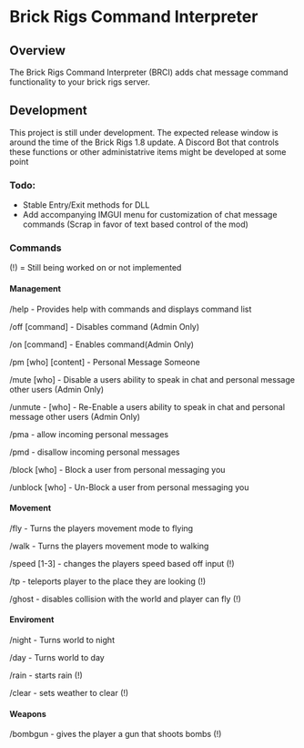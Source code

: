 # Brick Rigs Command Interpreter

## Overview

The Brick Rigs Command Interpreter (BRCI) adds chat message command functionality to your brick rigs server.

## Development

This project is still under development. The expected release window is around the time of the Brick Rigs 1.8 update.
A Discord Bot that controls these functions or other administatrive items might be developed at some point

### Todo:

 - Stable Entry/Exit methods for DLL
 - Add accompanying IMGUI menu for customization of chat message commands (Scrap in favor of text based control of the mod)

### Commands

(!) = Still being worked on or not implemented

#### Management

/help - Provides help with commands and displays command list

/off [command] - Disables command (Admin Only)

/on [command] - Enables command(Admin Only)

/pm [who] [content] - Personal Message Someone

/mute [who] - Disable a users ability to speak in chat and personal message other users (Admin Only)

/unmute - [who] - Re-Enable a users ability to speak in chat and personal message other users (Admin Only)

/pma - allow incoming personal messages

/pmd - disallow incoming personal messages

/block [who] - Block a user from personal messaging you

/unblock [who] - Un-Block a user from personal messaging you


#### Movement

/fly - Turns the players movement mode to flying

/walk - Turns the players movement mode to walking

/speed [1-3] - changes the players speed based off input (!)

/tp - teleports player to the place they are looking (!)

/ghost - disables collision with the world and player can fly (!)


#### Enviroment

/night - Turns world to night

/day - Turns world to day

/rain - starts rain (!)

/clear - sets weather to clear (!)

#### Weapons

/bombgun - gives the player a gun that shoots bombs (!)

